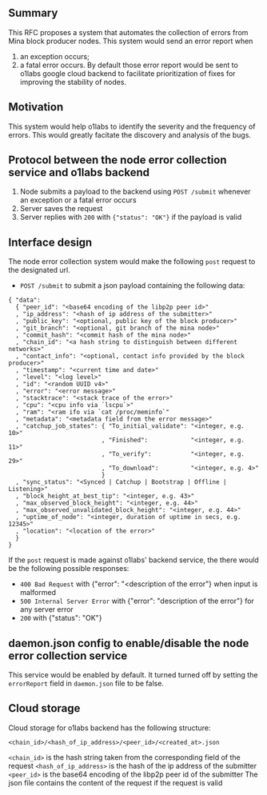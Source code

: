 ## Summary

[summary]: #summary

This RFC proposes a system that automates the collection of errors from Mina
block producer nodes. This system would send an error report when

1. an exception occurs;
2. a fatal error occurs. By default those error report would be sent to o1labs
   google cloud backend to facilitate prioritization of fixes for improving the
   stability of nodes.

## Motivation

[motivation]: #motivation

This system would help o1labs to identify the severity and the frequency of
errors. This would greatly facitate the discovery and analysis of the bugs.

## Protocol between the node error collection service and o1labs backend

[protocol]: #protocol

1. Node submits a payload to the backend using `POST /submit` whenever an
   exception or a fatal error occurs
2. Server saves the request
3. Server replies with `200` with `{"status": "OK"}` if the payload is valid

## Interface design

[interface-design]: #interface-design

The node error collection system would make the following `post` request to the
designated url.

- `POST /submit` to submit a json payload containing the following data:

```
{ "data":
  { "peer_id": "<base64 encoding of the libp2p peer id>"
  , "ip_address": "<hash of ip address of the submitter>"
  , "public_key": "<optional, public key of the block producer>"
  , "git_branch": "<optional, git branch of the mina node>"
  , "commit_hash": "<commit hash of the mina node>"
  , "chain_id": "<a hash string to distinguish between different networks>"
  , "contact_info": "<optional, contact info provided by the block producer>"
  , "timestamp": "<current time and date>"
  , "level": "<log level>"
  , "id": "<random UUID v4>"
  , "error": "<error message>"
  , "stacktrace": "<stack trace of the error>"
  , "cpu": "<cpu info via `lscpu`>"
  , "ram": "<ram ifo via `cat /proc/meminfo`"
  , "metadata": "<metadata field from the error message>"
  , "catchup_job_states": { "To_initial_validate": "<integer, e.g. 10>"
                          , "Finished":            "<integer, e.g. 11>"
                          , "To_verify":           "<integer, e.g. 29>"
                          , "To_download":         "<integer, e.g. 4>"
                          }
  , "sync_status": "<Synced | Catchup | Bootstrap | Offline | Listening>"
  , "block_height_at_best_tip": "<integer, e.g. 43>"
  , "max_observed_block_height": "<integer, e.g. 44>"
  , "max_observed_unvalidated_block_height": "<integer, e.g. 44>"
  , "uptime_of_node": "<integer, duration of uptime in secs, e.g. 12345>"
  , "location": "<location of the error>"
  }
}
```

If the `post` request is made against o1labs' backend service, the there would
be the following possible responses:

- `400 Bad Request` with {"error": "<description of the error"} when input is
  malformed
- `500 Internal Server Error` with {"error": "description of the error"} for any
  server error
- `200` with {"status": "OK"}

## daemon.json config to enable/disable the node error collection service

[daemon.json]: #daemon

This service would be enabled by default. It turned turned off by setting the
`errorReport` field in `daemon.json` file to be false.

## Cloud storage

[cloud-storage]: #cloud-storage

Cloud storage for o1labs backend has the following structure:

`<chain_id>/<hash_of_ip_address>/<peer_id>/<created_at>.json`

`<chain_id>` is the hash string taken from the corresponding field of the
request `<hash_of_ip_address>` is the hash of the ip address of the submitter
`<peer_id>` is the base64 encoding of the libp2p peer id of the submitter The
json file contains the content of the request if the request is valid
